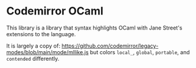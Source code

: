 # Codemirror OCaml

This library is a library that syntax highlights OCaml with Jane Street's extensions to
the language.

It is largely a copy of: https://github.com/codemirror/legacy-modes/blob/main/mode/mllike.js
but colors `local_`, `global`, `portable`, and `contended` differently.

